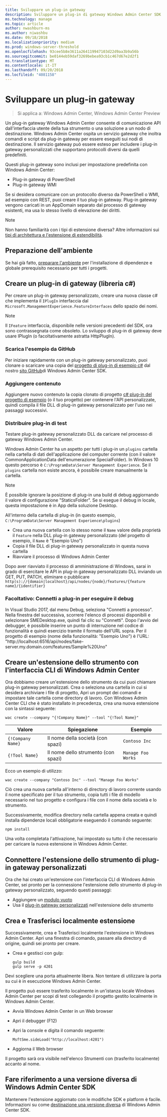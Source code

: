 ```yaml
---
title: Sviluppare un plug-in gateway
description: Sviluppare un plug-in di gateway Windows Admin Center SDK (Project Honolulu)
ms.technology: manage
ms.topic: article
author: nwashburn-ms
ms.author: niwashbu
ms.date: 09/18/2018
ms.localizationpriority: medium
ms.prod: windows-server-threshold
ms.openlocfilehash: 93cee5b8e3611a264119947103d22d9aa3b9a56b
ms.sourcegitcommit: be0144eb59daf3269bebea93cb1c467d67e2d2f1
ms.translationtype: MT
ms.contentlocale: it-IT
ms.lasthandoff: 09/20/2018
ms.locfileid: "4081158"
---
```

# Sviluppare un plug-in gateway

>Si applica a: Windows Admin Center, Windows Admin Center Preview

Un plug-in gateway Windows Admin Center consente di comunicazione API dall'interfaccia utente della tua strumento o una soluzione a un nodo di destinazione.  Windows Admin Center ospita un servizio gateway che inoltra comandi e script da plug-in gateway per essere eseguiti sui nodi di destinazione. Il servizio gateway può essere esteso per includere i plug-in gateway personalizzati che supportano protocolli diversi da quelli predefiniti.

Questi plug-in gateway sono inclusi per impostazione predefinita con Windows Admin Center:

* Plug-in gateway di PowerShell
* Plug-in gateway WMI

Se si desidera comunicare con un protocollo diverso da PowerShell o WMI, ad esempio con REST, puoi creare il tuo plug-in gateway.  Plug-in gateway vengono caricati in un AppDomain separato dal processo di gateway esistenti, ma usa lo stesso livello di elevazione dei diritti.

> [!NOTE]
> Non hanno familiarità con i tipi di estensione diversa? Altre informazioni sui [tipi di architettura e l'estensione di estendibilità](understand-extensions.md).

## Preparazione dell'ambiente

Se hai già fatto, [preparare l'ambiente](prepare-development-environment.md) per l'installazione di dipendenze e globale prerequisito necessario per tutti i progetti.

## Creare un plug-in di gateway (libreria c#)

Per creare un plug-in gateway personalizzato, creare una nuova classe c# che implementa il ```IPlugIn``` interfaccia dal ```Microsoft.ManagementExperience.FeatureInterfaces``` dello spazio dei nomi.  

> [!NOTE]
> Il ```IFeature``` interfaccia, disponibile nelle versioni precedenti del SDK, ora sono contrassegnata come obsoleto.  Lo sviluppo di plug-in di gateway deve usare IPlugIn (o facoltativamente astratta HttpPlugIn).

### Scarica l'esempio da GitHub

Per iniziare rapidamente con un plug-in gateway personalizzato, puoi clonare o scaricare una copia del [progetto di plug-in di esempio c#](https://github.com/Microsoft/windows-admin-center-sdk/tree/master/GatewayPluginExample/Plugin) dal nostro [sito GitHub](https://aka.ms/wacsdk)di Windows Admin Center SDK.

### Aggiungere contenuto

Aggiungere nuovo contenuto la copia clonato di progetto [c# plug-in del progetto di esempio](https://github.com/Microsoft/windows-admin-center-sdk/tree/master/GatewayPluginExample/Plugin) (o il tuo progetto) per contenere l'API personalizzate, quindi compila il file DLL di plug-in gateway personalizzato per l'uso nei passaggi successivi.

### Distribuire plug-in di test

Testare plug-in gateway personalizzato DLL da caricare nel processo di gateway Windows Admin Center.

Windows Admin Center ha un aspetto per tutti i plug-in un ```plugins``` cartella nella cartella di dati dell'applicazione del computer corrente (con il valore CommonApplicationData dell'enumerazione SpecialFolder). In Windows 10 questo percorso è ```C:\ProgramData\Server Management Experience```.  Se il ```plugins``` cartella non esiste ancora, è possibile creare manualmente la cartella.

> [!NOTE]
> È possibile ignorare la posizione di plug-in una build di debug aggiornando il valore di configurazione "StaticsFolder". Se si esegue il debug in locale, questa impostazione è in App della soluzione Desktop. 

All'interno della cartella di plug-in (in questo esempio, ```C:\ProgramData\Server Management Experience\plugins```)

* Crea una nuova cartella con lo stesso nome il ```Name``` valore della proprietà il ```Feature``` nella DLL plug-in gateway personalizzato (del progetto di esempio, il ```Name``` è "Esempio Uno")
* Copia il file DLL di plug-in gateway personalizzato in questa nuova cartella
* Riavviare il processo di Windows Admin Center

Dopo aver riavviato il processo di amministrazione di Windows, sarai in grado di esercitare le API in plug-in gateway personalizzato DLL inviando un GET, PUT, PATCH, eliminare o pubblicare ```http(s)://{domain|localhost}/api/nodes/{node}/features/{feature name}/{identifier}```

### Facoltativo: Connetti a plug-in per eseguire il debug

In Visual Studio 2017, dal menu Debug, seleziona "Connetti a processo". Nella finestra del successiva, scorrere l'elenco di processi disponibili e selezionare SMEDesktop.exe, quindi fai clic su "Connetti". Dopo l'avvio del debugger, è possibile inserire un punto di interruzione nel codice di funzionalità e quindi esercizio tramite il formato dell'URL sopra. Per il progetto di esempio (nome della funzionalità: "Esempio Uno") è l'URL: "http://localhost:6516/api/nodes/fake-server.my.domain.com/features/Sample%20Uno"

## Creare un'estensione dello strumento con l'interfaccia CLI di Windows Admin Center ##

Ora dobbiamo creare un'estensione dello strumento da cui puoi chiamare plug-in gateway personalizzati.  Crea o seleziona una cartella in cui si desidera archiviare i file di progetto, Apri un prompt dei comandi e impostare tale cartella come directory di lavoro.  Con Windows Admin Center CLI che è stato installato in precedenza, crea una nuova estensione con la sintassi seguente:

```
wac create --company "{!Company Name}" --tool "{!Tool Name}"
```

| Valore | Spiegazione | Esempio |
| ----- | ----------- | ------- |
| ```{!Company Name}``` | Il nome della società (con spazi) | ```Contoso Inc``` |
| ```{!Tool Name}``` | Il nome dello strumento (con spazi) | ```Manage Foo Works``` |

Ecco un esempio di utilizzo:

```
wac create --company "Contoso Inc" --tool "Manage Foo Works"
```

Ciò crea una nuova cartella all'interno di directory di lavoro corrente usando il nome specificato per il tuo strumento, copia tutti i file di modello necessario nel tuo progetto e configura i file con il nome della società e lo strumento.  

Successivamente, modifica directory nella cartella appena creata e quindi installa dipendenze locali obbligatorie eseguendo il comando seguente:

```
npm install
```

Una volta completata l'attivazione, hai impostato su tutto il che necessario per caricare la nuova estensione in Windows Admin Center. 

## Connettere l'estensione dello strumento di plug-in gateway personalizzati

Ora che hai creato un'estensione con l'interfaccia CLI di Windows Admin Center, sei pronto per la connessione l'estensione dello strumento di plug-in gateway personalizzato, seguendo questi passaggi:

- Aggiungere un [modulo vuoto](guides\add-module.md)
- Usa il [plug-in gateway personalizzati](guides\use-custom-gateway-plugin.md) nell'estensione dello strumento
 
## Crea e Trasferisci localmente estensione

Successivamente, crea e Trasferisci localmente l'estensione in Windows Admin Center.  Apri una finestra di comando, passare alla directory di origine, quindi sei pronto per creare.

* Crea e gestisci con gulp:

    ```
    gulp build
    gulp serve -p 4201
    ```

Devi scegliere una porta attualmente libera. Non tentare di utilizzare la porta su cui è in esecuzione Windows Admin Center.

Il progetto può essere trasferito localmente in un'istanza locale Windows Admin Center per scopi di test collegando il progetto gestito localmente in Windows Admin Center.

* Avvia Windows Admin Center in un Web browser
* Apri il debugger (F12)
* Apri la console e digita il comando seguente:

    ```
    MsftSme.sideLoad("http://localhost:4201")
    ```

*   Aggiorna il Web browser

Il progetto sarà ora visibile nell'elenco Strumenti con (trasferito localmente) accanto al nome.

## Fare riferimento a una versione diversa di Windows Admin Center SDK

Mantenere l'estensione aggiornato con le modifiche SDK e platform è facile.  Informazioni su come [destinazione una versione diversa](target-sdk-version.md) di Windows Admin Center SDK.